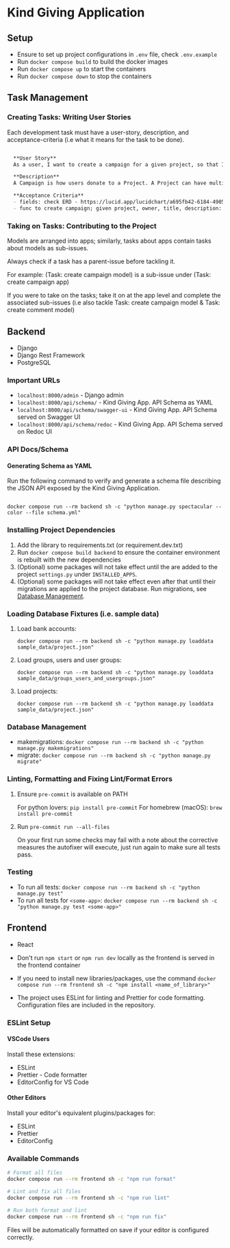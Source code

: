 # Kind Giving Application

## Setup

- Ensure to set up project configurations in `.env` file, check `.env.example`
- Run `docker compose build` to build the docker images
- Run `docker compose up` to start the containers
- Run `docker compose down` to stop the containers

## Task Management 

### Creating Tasks: Writing User Stories

Each development task must have a user-story, description, and
acceptance-criteria (i.e what it means for the task to be done).

```markdown

  **User Story**
  As a user, I want to create a campaign for a given project, so that I can support and garner support for the project.

  **Description**
  A Campaign is how users donate to a Project. A Project can have multiple Campaigns, but a Campaign can only support a single Project.

  **Acceptance Criteria**
  - fields: check ERD - https://lucid.app/lucidchart/a695fb42-6184-4905-914c-1feb7d5befbb/edit?invitationId=inv_0e8f6605-eeec-4e99-932e-207667b6ae21&page=0_0#
  - func to create campaign; given project, owner, title, description: optional, end_date: optional

```

### Taking on Tasks: Contributing to the Project

Models are arranged into apps; similarly, tasks about apps contain
tasks about models as sub-issues.

Always check if a task has a parent-issue before tackling it.

For example:
(Task: create campaign model) is a sub-issue under (Task: create campaign app)

If you were to take on the tasks; take it on at the app level and
complete the associated sub-issues (i.e also tackle Task: create
campaign model & Task: create comment model)

## Backend

- Django
- Django Rest Framework
- PostgreSQL

### Important URLs

- `localhost:8000/admin` - Django admin
- `localhost:8000/api/schema/` - Kind Giving App. API Schema as YAML
- `localhost:8000/api/schema/swagger-ui` - Kind Giving App. API Schema served on Swagger UI
- `localhost:8000/api/schema/redoc` - Kind Giving App. API Schema served on Redoc UI

### API Docs/Schema
#### Generating Schema as YAML

Run the following command to verify and generate a schema file
describing the JSON API exposed by the Kind Giving Application.

```

docker compose run --rm backend sh -c "python manage.py spectacular --color --file schema.yml"

```

### Installing Project Dependencies

1. Add the library to requirements.txt (or requirement.dev.txt)
2. Run `docker compose build backend` to ensure the container
   environment is rebuilt with the new dependencies
3. (Optional) some packages will not take effect until the are added
   to the project `settings.py` under `INSTALLED_APPS`.
4. (Optional) some packages will not take effect even after that until
   their migrations are applied to the project database.
   Run migrations, see [Database Management](#database-management).
   
### Loading Database Fixtures (i.e. sample data)

1. Load bank accounts: 

    ```
    docker compose run --rm backend sh -c "python manage.py loaddata sample_data/project.json"
    ```

1. Load groups, users and user groups: 

    ```
    docker compose run --rm backend sh -c "python manage.py loaddata sample_data/groups_users_and_usergroups.json"
    ```

1. Load projects: 

    ```
    docker compose run --rm backend sh -c "python manage.py loaddata sample_data/project.json"
    ```


### Database Management

- makemigrations: `docker compose run --rm backend sh -c "python
manage.py makemigrations"`
- migrate: `docker compose run --rm backend sh -c "python manage.py migrate"`

### Linting, Formatting and Fixing Lint/Format Errors

1. Ensure `pre-commit` is available on PATH

   For python lovers: `pip install pre-commit`
   For homebrew (macOS): `brew install pre-commit`

1. Run `pre-commit run --all-files`

   On your first run some checks may fail with a note about the
   corrective measures the autofixer will execute, just run again to
   make sure all tests pass.

### Testing

- To run all tests: `docker compose run --rm backend sh -c "python
manage.py test"`
- To run all tests for `<some-app>`: `docker compose run --rm backend
sh -c "python manage.py test <some-app>"`

## Frontend

- React

- Don't run `npm start` or `npm run dev` locally as the frontend is served in the frontend container
- If you need to install new libraries/packages, use the command `docker compose run --rm frontend sh -c "npm install <name_of_library>"`
- The project uses ESLint for linting and Prettier for code formatting. Configuration files are included in the repository.

### ESLint Setup

#### VSCode Users

Install these extensions:

- ESLint
- Prettier - Code formatter
- EditorConfig for VS Code

#### Other Editors

Install your editor's equivalent plugins/packages for:

- ESLint
- Prettier
- EditorConfig

### Available Commands

```bash
# Format all files
docker compose run --rm frontend sh -c "npm run format"

# Lint and fix all files
docker compose run --rm frontend sh -c "npm run lint"

# Run both format and lint
docker compose run --rm frontend sh -c "npm run fix"
```

Files will be automatically formatted on save if your editor is
configured correctly.
